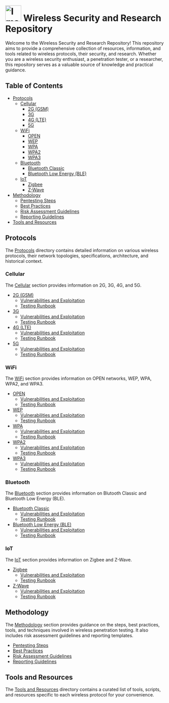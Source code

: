 # <img src="https://cdn-icons-png.flaticon.com/512/474/474928.png" alt="Image" width="50"> Wireless Security and Research Repository 

Welcome to the Wireless Security and Research Repository! This repository aims to provide a comprehensive collection of resources, information, and tools related to wireless protocols, their security, and research. Whether you are a wireless security enthusiast, a penetration tester, or a researcher, this repository serves as a valuable source of knowledge and practical guidance.

## Table of Contents

- [Protocols](#protocols)
  - [Cellular](#cellular)
    - [2G (GSM)](#cellular)
    - [3G](#cellular)
    - [4G (LTE)](#cellular)
    - [5G](#cellular)
  - [WiFi](#wifi)
    - [OPEN](#wifi)
    - [WEP](#wifi)
    - [WPA](#wifi)
    - [WPA2](#wifi)
    - [WPA3](#wifi)
  - [Bluetooth](#bluetooth)
    - [Bluetooth Classic](#bluetooth)
    - [Bluetooth Low Energy (BLE)](#bluetooth)
  - [IoT](#IoT)
    - [Zigbee](#IoT)
    - [Z-Wave](#IoT)
- [Methodology](#methodology)
    - [Pentesting Steps](#methodology)
    - [Best Practices](#methodology)
    - [Risk Assessment Guidelines](#methodology)
    - [Reporting Guidelines](#methodology)
- [Tools and Resources](#tools-and-resources)

## Protocols

The [Protocols](Protocols/) directory contains detailed information on various wireless protocols, their network topologies, specifications, architecture, and historical context.

### Cellular

The [Cellular](Protocols/Cellular/) section provides information on 2G, 3G, 4G, and 5G.

- [2G (GSM)](Protocols/Cellular/2G/)
  - [Vulnerabilities and Exploitation](Protocols/Cellular/2G/Vulnerabilities_and_Exploitation.md)
  - [Testing Runbook](Protocols/Cellular/2G/Testing_Runbook.md)
- [3G](Protocols/Cellular/3G/)
  - [Vulnerabilities and Exploitation](Protocols/Cellular/3G/Vulnerabilities_and_Exploitation.md)
  - [Testing Runbook](Protocols/Cellular/3G/Testing_Runbook.md)
- [4G (LTE)](Protocols/Cellular/4G/)
  - [Vulnerabilities and Exploitation](Protocols/Cellular/4G/Vulnerabilities_and_Exploitation.md)
  - [Testing Runbook](Protocols/Cellular/4G/Testing_Runbook.md)
- [5G](Protocols/Cellular/5G/)
  - [Vulnerabilities and Exploitation](Protocols/Cellular/5G/Vulnerabilities_and_Exploitation.md)
  - [Testing Runbook](Protocols/Cellular/5G/Testing_Runbook.md)
    
### WiFi

The [WiFi](Protocols/WiFi/) section provides information on OPEN networks, WEP, WPA, WPA2, and WPA3.

- [OPEN](Protocols/WiFi/OPEN/)
  - [Vulnerabilities and Exploitation](Protocols/WiFi/OPEN/Vulnerabilities_and_Exploitation.md)
  - [Testing Runbook](Protocols/WiFi/OPEN/Testing_Runbook.md)
- [WEP](Protocols/WiFi/WEP/)
  - [Vulnerabilities and Exploitation](Protocols/WiFi/WEP/Vulnerabilities_and_Exploitation.md)
  - [Testing Runbook](Protocols/WiFi/WEP/Testing_Runbook.md)
- [WPA](Protocols/WiFi/WPA/)
  - [Vulnerabilities and Exploitation](Protocols/WiFi/WPA/Vulnerabilities_and_Exploitation.md)
  - [Testing Runbook](Protocols/WiFi/WPA/Testing_Runbook.md)
- [WPA2](Protocols/WiFi/WPA2/)
  - [Vulnerabilities and Exploitation](Protocols/WiFi/WPA2/Vulnerabilities_and_Exploitation.md)
  - [Testing Runbook](Protocols/WiFi/WPA2/Testing_Runbook.md)
- [WPA3](Protocols/WiFi/WPA3/)
  - [Vulnerabilities and Exploitation](Protocols/WiFi/WPA3/Vulnerabilities_and_Exploitation.md)
  - [Testing Runbook](Protocols/WiFi/WPA3/Testing_Runbook.md)
  
### Bluetooth

The [Bluetooth](Protocols/Bluetooth/) section provides information on Blutooth Classic and Bluetooth Low Energy (BLE).

- [Bluetooth Classic](Protocols/Bluetooth/Classic/)
  - [Vulnerabilities and Exploitation](Protocols/Bluetooth/Classic/Vulnerabilities_and_Exploitation.md)
  - [Testing Runbook](Protocols/Bluetooth/Classic/Testing_Runbook.md)
- [Bluetooth Low Energy (BLE)](Protocols/Bluetooth/BLE/)
  - [Vulnerabilities and Exploitation](Protocols/Bluetooth/BLE/Vulnerabilities_and_Exploitation.md)
  - [Testing Runbook](Protocols/Bluetooth/BLE/Testing_Runbook.md)

### IoT

The [IoT](Protocols/IoT/) section provides information on Zigbee and Z-Wave.

- [Zigbee](Protocols/IoT/Zigbee/)
  - [Vulnerabilities and Exploitation](Protocols/IoT/Zigbee/Vulnerabilities_and_Exploitation.md)
  - [Testing Runbook](Protocols/IoT/Zigbee/Testing_Runbook.md)
- [Z-Wave](Protocols/IoT/Z-Wave/)
  - [Vulnerabilities and Exploitation](Protocols/IoT/Z-Wave/Vulnerabilities_and_Exploitation.md)
  - [Testing Runbook](Protocols/IoT/Z-Wave/Testing_Runbook.md)

## Methodology

The [Methodology](Methodology/) section provides guidance on the steps, best practices, tools, and techniques involved in wireless penetration testing. It also includes risk assessment guidelines and reporting templates.

- [Pentesting Steps](Methodology/Pentesting_Steps.md)
- [Best Practices](Methodology/Best_Practices.md)
- [Risk Assessment Guidelines](Methodology/Risk_Assessment_Guidelines.md)
- [Reporting Guidelines](Methodology/Reporting_Guidelines.md)

## Tools and Resources

The [Tools and Resources](Tools_and_Resources/) directory contains a curated list of tools, scripts, and resources specific to each wireless protocol for your convenience.



